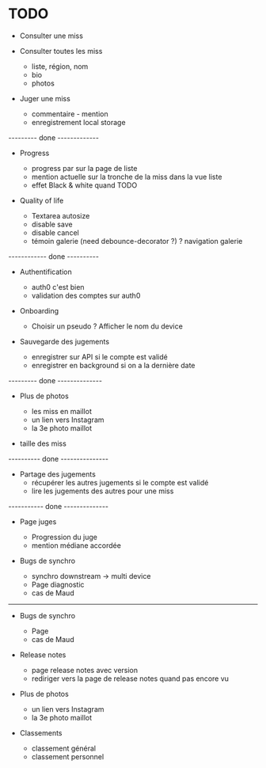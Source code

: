 TODO
====

+ Consulter une miss

+ Consulter toutes les miss
  + liste, région, nom
  + bio
  + photos

+ Juger une miss
  + commentaire - mention
  + enregistrement local storage

--------- done -------------

+ Progress
  + progress par sur la page de liste
  + mention actuelle sur la tronche de la miss dans la vue liste
  + effet Black & white quand TODO

+ Quality of life
  + Textarea autosize
  + disable save
  + disable cancel
  + témoin galerie (need debounce-decorator ?)
  ? navigation galerie

------------ done ----------

+ Authentification
  + auth0 c'est bien
  + validation des comptes sur auth0

+ Onboarding
  + Choisir un pseudo
  ? Afficher le nom du device


+ Sauvegarde des jugements
  + enregistrer sur API si le compte est validé
  + enregistrer en background si on a la dernière date

--------- done --------------

+ Plus de photos
  + les miss en maillot
  - un lien vers Instagram
  - la 3e photo maillot

+ taille des miss

---------- done ---------------

+ Partage des jugements
  + récupérer les autres jugements si le compte est validé
  + lire les jugements des autres pour une miss

----------- done --------------

- Page juges
  + Progression du juge
  + mention médiane accordée

- Bugs de synchro
  - synchro downstream -> multi device
  - Page diagnostic
  - cas de Maud

--------------------------

- Bugs de synchro
  - Page
  - cas de Maud

- Release notes
  - page release notes avec version
  - rediriger vers la page de release notes quand pas encore vu

- Plus de photos
  - un lien vers Instagram
  - la 3e photo maillot

- Classements
  - classement général
  - classement personnel


